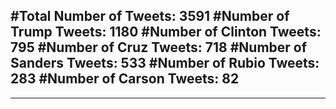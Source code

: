 #Total Number of Tweets: 3591 
#Number of Trump Tweets: 1180
#Number of Clinton Tweets: 795
#Number of Cruz Tweets: 718
#Number of Sanders Tweets: 533
#Number of Rubio Tweets: 283
#Number of Carson Tweets: 82
---
---
